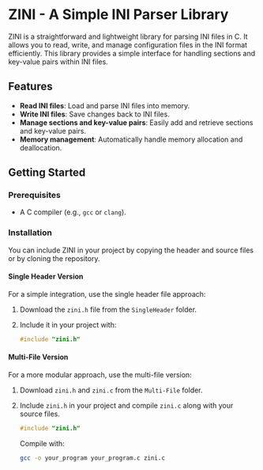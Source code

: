 # ZINI - A Simple INI Parser Library

ZINI is a straightforward and lightweight library for parsing INI files in C. It allows you to read, write, and manage configuration files in the INI format efficiently. This library provides a simple interface for handling sections and key-value pairs within INI files.

## Features

- **Read INI files**: Load and parse INI files into memory.
- **Write INI files**: Save changes back to INI files.
- **Manage sections and key-value pairs**: Easily add and retrieve sections and key-value pairs.
- **Memory management**: Automatically handle memory allocation and deallocation.

## Getting Started

### Prerequisites

- A C compiler (e.g., `gcc` or `clang`).

### Installation

You can include ZINI in your project by copying the header and source files or by cloning the repository.

#### Single Header Version

For a simple integration, use the single header file approach:

1. Download the `zini.h` file from the `SingleHeader` folder.
2. Include it in your project with:

    ```c
    #include "zini.h"
    ```

#### Multi-File Version

For a more modular approach, use the multi-file version:

1. Download `zini.h` and `zini.c` from the `Multi-File` folder.
2. Include `zini.h` in your project and compile `zini.c` along with your source files.

    ```c
    #include "zini.h"
    ```

    Compile with:

    ```sh
    gcc -o your_program your_program.c zini.c
    ```
